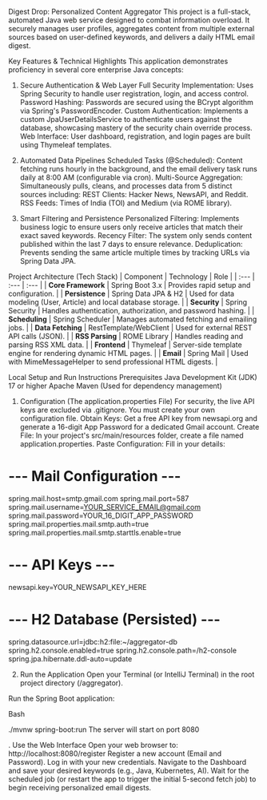 Digest Drop: Personalized Content Aggregator
This project is a full-stack, automated Java web service designed to combat information overload. It securely manages user profiles, aggregates content from multiple external sources based on user-defined keywords, and delivers a daily HTML email digest.

Key Features & Technical Highlights
This application demonstrates proficiency in several core enterprise Java concepts:

1. Secure Authentication & Web Layer
Full Security Implementation: Uses Spring Security to handle user registration, login, and access control.
Password Hashing: Passwords are secured using the BCrypt algorithm via Spring's PasswordEncoder.
Custom Authentication: Implements a custom JpaUserDetailsService to authenticate users against the database, showcasing mastery of the security chain override process.
Web Interface: User dashboard, registration, and login pages are built using Thymeleaf templates.

2. Automated Data Pipelines
Scheduled Tasks (@Scheduled): Content fetching runs hourly in the background, and the email delivery task runs daily at 8:00 AM (configurable via cron).
Multi-Source Aggregation: Simultaneously pulls, cleans, and processes data from 5 distinct sources including:
REST Clients: Hacker News, NewsAPI, and Reddit.
RSS Feeds: Times of India (TOI) and Medium (via ROME library).

3. Smart Filtering and Persistence
Personalized Filtering: Implements business logic to ensure users only receive articles that match their exact saved keywords.
Recency Filter: The system only sends content published within the last 7 days to ensure relevance.
Deduplication: Prevents sending the same article multiple times by tracking URLs via Spring Data JPA.

Project Architecture (Tech Stack)
| Component | Technology | Role |
| :--- | :--- | :--- |
| **Core Framework** | Spring Boot 3.x | Provides rapid setup and configuration. |
| **Persistence** | Spring Data JPA & H2 | Used for data modeling (User, Article) and local database storage. |
| **Security** | Spring Security | Handles authentication, authorization, and password hashing. |
| **Scheduling** | Spring Scheduler | Manages automated fetching and emailing jobs. |
| **Data Fetching** | RestTemplate/WebClient | Used for external REST API calls (JSON). |
| **RSS Parsing** | ROME Library | Handles reading and parsing RSS XML data. |
| **Frontend** | Thymeleaf | Server-side template engine for rendering dynamic HTML pages. |
| **Email** | Spring Mail | Used with MimeMessageHelper to send professional HTML digests. |


Local Setup and Run Instructions
Prerequisites
Java Development Kit (JDK) 17 or higher
Apache Maven (Used for dependency management)

1. Configuration (The application.properties File)
For security, the live API keys are excluded via .gitignore. You must create your own configuration file.
Obtain Keys: Get a free API key from newsapi.org and generate a 16-digit App Password for a dedicated Gmail account.
Create File: In your project's src/main/resources folder, create a file named application.properties.
Paste Configuration: Fill in your details:
# --- Mail Configuration ---
spring.mail.host=smtp.gmail.com
spring.mail.port=587
spring.mail.username=YOUR_SERVICE_EMAIL@gmail.com
spring.mail.password=YOUR_16_DIGIT_APP_PASSWORD 
spring.mail.properties.mail.smtp.auth=true
spring.mail.properties.mail.smtp.starttls.enable=true

# --- API Keys ---
newsapi.key=YOUR_NEWSAPI_KEY_HERE

# --- H2 Database (Persisted) ---
spring.datasource.url=jdbc:h2:file:~/aggregator-db 
spring.h2.console.enabled=true
spring.h2.console.path=/h2-console
spring.jpa.hibernate.ddl-auto=update

2. Run the Application
Open your Terminal (or IntelliJ Terminal) in the root project directory (/aggregator).

Run the Spring Boot application:

Bash

./mvnw spring-boot:run
The server will start on port 8080


. Use the Web Interface
Open your web browser to: http://localhost:8080/register
Register a new account (Email and Password).
Log in with your new credentials.
Navigate to the Dashboard and save your desired keywords (e.g., Java, Kubernetes, AI).
Wait for the scheduled job (or restart the app to trigger the initial 5-second fetch job) to begin receiving personalized email digests.
